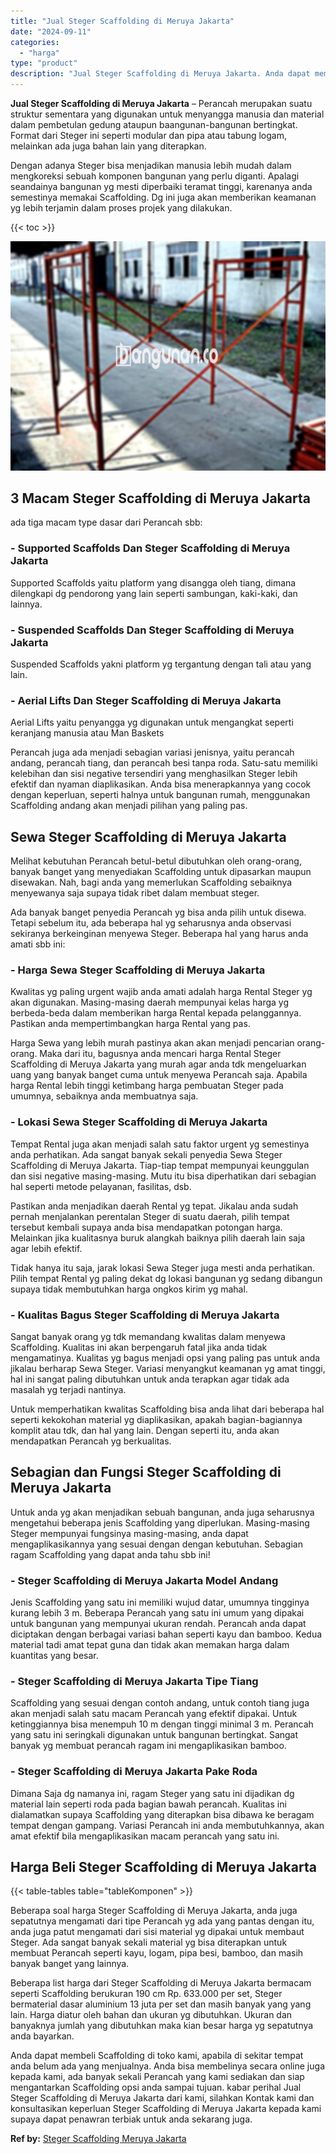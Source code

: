 ```yaml
---
title: "Jual Steger Scaffolding di Meruya Jakarta"
date: "2024-09-11"
categories: 
  - "harga"
type: "product"
description: "Jual Steger Scaffolding di Meruya Jakarta. Anda dapat membeli Scaffolding di toko kami, apabila di sekitar tempat anda belum ada yang menjualnya. Anda bisa m..."
---
```


**Jual Steger Scaffolding di Meruya Jakarta** – Perancah merupakan suatu struktur sementara yang digunakan untuk menyangga manusia dan material dalam pembetulan gedung ataupun baangunan-bangunan bertingkat. Format dari Steger ini seperti modular dan pipa atau tabung logam, melainkan ada juga bahan lain yang diterapkan.

Dengan adanya Steger bisa menjadikan manusia lebih mudah dalam mengkoreksi sebuah komponen bangunan yang perlu diganti. Apalagi seandainya bangunan yg mesti diperbaiki teramat tinggi, karenanya anda semestinya memakai Scaffolding. Dg ini juga akan memberikan keamanan yg lebih terjamin dalam proses projek yang dilakukan.

{{< toc >}}

![Jual Steger Scaffolding di Meruya Jakarta](/images/sewa-scaffolding-steger-29.png)

## 3 Macam Steger Scaffolding di Meruya Jakarta

ada tiga macam type dasar dari Perancah sbb:

### \- Supported Scaffolds Dan Steger Scaffolding di Meruya Jakarta

Supported Scaffolds yaitu platform yang disangga oleh tiang, dimana dilengkapi dg pendorong yang lain seperti sambungan, kaki-kaki, dan lainnya.

### \- Suspended Scaffolds Dan Steger Scaffolding di Meruya Jakarta

Suspended Scaffolds yakni platform yg tergantung dengan tali atau yang lain.

### \- Aerial Lifts Dan Steger Scaffolding di Meruya Jakarta

Aerial Lifts yaitu penyangga yg digunakan untuk mengangkat seperti keranjang manusia atau Man Baskets

Perancah juga ada menjadi sebagian variasi jenisnya, yaitu perancah andang, perancah tiang, dan perancah besi tanpa roda. Satu-satu memiliki kelebihan dan sisi negative tersendiri yang menghasilkan Steger lebih efektif dan nyaman diaplikasikan. Anda bisa menerapkannya yang cocok dengan keperluan, seperti halnya untuk bangunan rumah, menggunakan Scaffolding andang akan menjadi pilihan yang paling pas.

## Sewa Steger Scaffolding di Meruya Jakarta

Melihat kebutuhan Perancah betul-betul dibutuhkan oleh orang-orang, banyak banget yang menyediakan Scaffolding untuk dipasarkan maupun disewakan. Nah, bagi anda yang memerlukan Scaffolding sebaiknya menyewanya saja supaya tidak ribet dalam membuat steger.

Ada banyak banget penyedia Perancah yg bisa anda pilih untuk disewa. Tetapi sebelum itu, ada beberapa hal yg seharusnya anda observasi sekiranya berkeinginan menyewa Steger. Beberapa hal yang harus anda amati sbb ini:

### \- Harga Sewa Steger Scaffolding di Meruya Jakarta

Kwalitas yg paling urgent wajib anda amati adalah harga Rental Steger yg akan digunakan. Masing-masing daerah mempunyai kelas harga yg berbeda-beda dalam memberikan harga Rental kepada pelanggannya. Pastikan anda mempertimbangkan harga Rental yang pas.

Harga Sewa yang lebih murah pastinya akan akan menjadi pencarian orang-orang. Maka dari itu, bagusnya anda mencari harga Rental Steger Scaffolding di Meruya Jakarta yang murah agar anda tdk mengeluarkan uang yang banyak banget cuma untuk menyewa Perancah saja. Apabila harga Rental lebih tinggi ketimbang harga pembuatan Steger pada umumnya, sebaiknya anda membuatnya saja.

### \- Lokasi Sewa Steger Scaffolding di Meruya Jakarta

Tempat Rental juga akan menjadi salah satu faktor urgent yg semestinya anda perhatikan. Ada sangat banyak sekali penyedia Sewa Steger Scaffolding di Meruya Jakarta. Tiap-tiap tempat mempunyai keunggulan dan sisi negative masing-masing. Mutu itu bisa diperhatikan dari sebagian hal seperti metode pelayanan, fasilitas, dsb.

Pastikan anda menjadikan daerah Rental yg tepat. Jikalau anda sudah pernah menjalankan perentalan Steger di suatu daerah, pilih tempat tersebut kembali supaya anda bisa mendapatkan potongan harga. Melainkan jika kualitasnya buruk alangkah baiknya pilih daerah lain saja agar lebih efektif.

Tidak hanya itu saja, jarak lokasi Sewa Steger juga mesti anda perhatikan. Pilih tempat Rental yg paling dekat dg lokasi bangunan yg sedang dibangun supaya tidak membutuhkan harga ongkos kirim yg mahal.

### \- Kualitas Bagus Steger Scaffolding di Meruya Jakarta

Sangat banyak orang yg tdk memandang kwalitas dalam menyewa Scaffolding. Kualitas ini akan berpengaruh fatal jika anda tidak mengamatinya. Kualitas yg bagus menjadi opsi yang paling pas untuk anda jikalau berharap Sewa Steger. Variasi menyangkut keamanan yg amat tinggi, hal ini sangat paling dibutuhkan untuk anda terapkan agar tidak ada masalah yg terjadi nantinya.

Untuk memperhatikan kwalitas Scaffolding bisa anda lihat dari beberapa hal seperti kekokohan material yg diaplikasikan, apakah bagian-bagiannya komplit atau tdk, dan hal yang lain. Dengan seperti itu, anda akan mendapatkan Perancah yg berkualitas.

## Sebagian dan Fungsi Steger Scaffolding di Meruya Jakarta

Untuk anda yg akan menjadikan sebuah bangunan, anda juga seharusnya mengetahui beberapa jenis Scaffolding yang diperlukan. Masing-masing Steger mempunyai fungsinya masing-masing, anda dapat mengaplikasikannya yang sesuai dengan dengan kebutuhan. Sebagian ragam Scaffolding yang dapat anda tahu sbb ini!

### \- Steger Scaffolding di Meruya Jakarta Model Andang

Jenis Scaffolding yang satu ini memiliki wujud datar, umumnya tingginya kurang lebih 3 m. Beberapa Perancah yang satu ini umum yang dipakai untuk bangunan yang mempunyai ukuran rendah. Perancah anda dapat diciptakan dengan berbagai variasi bahan seperti kayu dan bamboo. Kedua material tadi amat tepat guna dan tidak akan memakan harga dalam kuantitas yang besar.

### \- Steger Scaffolding di Meruya Jakarta Tipe Tiang

Scaffolding yang sesuai dengan contoh andang, untuk contoh tiang juga akan menjadi salah satu macam Perancah yang efektif dipakai. Untuk ketinggiannya bisa menempuh 10 m dengan tinggi minimal 3 m. Perancah yang satu ini seringkali digunakan untuk bangunan bertingkat. Sangat banyak yg membuat perancah ragam ini mengaplikasikan bamboo.

### \- Steger Scaffolding di Meruya Jakarta Pake Roda

Dimana Saja dg namanya ini, ragam Steger yang satu ini dijadikan dg material lain seperti roda pada bagian bawah perancah. Kualitas ini dialamatkan supaya Scaffolding yang diterapkan bisa dibawa ke beragam tempat dengan gampang. Variasi Perancah ini anda membutuhkannya, akan amat efektif bila mengaplikasikan macam perancah yang satu ini.

## Harga Beli Steger Scaffolding di Meruya Jakarta

{{< table-tables table="tableKomponen" >}}

Beberapa soal harga Steger Scaffolding di Meruya Jakarta, anda juga sepatutnya mengamati dari tipe Perancah yg ada yang pantas dengan itu, anda juga patut mengamati dari sisi material yg dipakai untuk membaut Steger. Ada sangat banyak sekali material yg bisa diterapkan untuk membuat Perancah seperti kayu, logam, pipa besi, bamboo, dan masih banyak banget yang lainnya.

Beberapa list harga dari Steger Scaffolding di Meruya Jakarta bermacam seperti Scaffolding berukuran 190 cm Rp. 633.000 per set, Steger bermaterial dasar aluminium 13 juta per set dan masih banyak yang yang lain. Harga diatur oleh bahan dan ukuran yg dibutuhkan. Ukuran dan banyaknya jumlah yang dibutuhkan maka kian besar harga yg sepatutnya anda bayarkan.

Anda dapat membeli Scaffolding di toko kami, apabila di sekitar tempat anda belum ada yang menjualnya. Anda bisa membelinya secara online juga kepada kami, ada banyak sekali Perancah yang kami sediakan dan siap mengantarkan Scaffolding opsi anda sampai tujuan. kabar perihal Jual Steger Scaffolding di Meruya Jakarta dari kami, silahkan Kontak kami dan konsultasikan keperluan Steger Scaffolding di Meruya Jakarta kepada kami supaya dapat penawran terbiak untuk anda sekarang juga.

**Ref by:** [Steger Scaffolding Meruya Jakarta](https://id.wikipedia.org/wiki/Steger)
